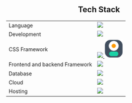 <h2 align = "center">Tech Stack</h2>
<table align="center">
<tr>
<td>Language</td>
<td> <a href="https://github.com/Prathamesh-chougale-17" >
    <img src="https://skillicons.dev/icons?i=python" />
</a> 
</td>
</tr>

<tr>
<td>Development</td>
<td> <a href="https://github.com/Prathamesh-chougale-17" >
    <img src="https://skillicons.dev/icons?i=html,css,scss,javascript,typescript" />
  </a>
</td>
</tr>

<tr>
<td>CSS Framework</td>
<td> <a href="https://github.com/Prathamesh-chougale-17" >
    <img src="https://skillicons.dev/icons?i=bootstrap,tailwind" />
    <img src="daisy.png" height="50rem"/>

  </a>
 </td>
</tr>

<tr>
<td>Frontend and backend Framework</td>
<td> <a href="https://github.com/Prathamesh-chougale-17" >
    <img src="https://skillicons.dev/icons?i=next" />
  </a>
 </td>
</tr>
<td>Database</td>
<td> <a href="https://github.com/Prathamesh-chougale-17" >
    <img src="https://skillicons.dev/icons?i=mysql" />
   </a>
</td>
</tr>



<!-- <tr>
<td>Gaming</td>
<td> <a href="https://github.com/Prathamesh-chougale-17" >
    <img src="https://skillicons.dev/icons?i=unity,blender" />
  </a>
 </td>
</tr> -->

<tr>
<td>Cloud</td>
<td> <a href="https://github.com/Prathamesh-chougale-17" >
    <img src="https://skillicons.dev/icons?i=googlecloud" />
  </a>
</td>
</tr>
<tr>
<td>Hosting</td>
<td> <a href="https://github.com/Prathamesh-chougale-17" >
    <img src="https://skillicons.dev/icons?i=vercel,github" />
  </a>
</td>
</tr>
<!-- <tr>
<td>Tools</td>
<td> <a href="https://github.com/Prathamesh-chougale-17" >
    <img src="https://skillicons.dev/icons?i=git,github,vscode,eclipse,docker,replit,stackoverflow,postman" />
  </a>
</td>
</tr> -->
</table>
